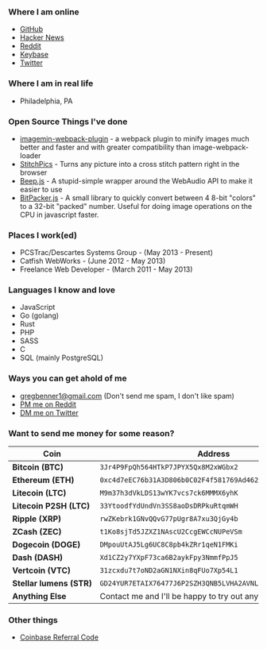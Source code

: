 ### Where I am online

*   [GitHub](https://github.com/klathmon)
*   [Hacker News](https://news.ycombinator.com/user?id=Klathmon)
*   [Reddit](https://www.reddit.com/user/klathmon)
*   [Keybase](https://keybase.io/klathmon)
*   [Twitter](https://twitter.com/klathmon)

### Where I am in real life

*   Philadelphia, PA

### Open Source Things I've done

*   [imagemin-webpack-plugin](https://github.com/Klathmon/imagemin-webpack-plugin) - a webpack plugin to minify images much better and faster and with greater compatibility than image-webpack-loader
*   [StitchPics](https://stitchpics.net/#!/app) - Turns any picture into a cross stitch pattern right in the browser
*   [Beep.js](https://github.com/Klathmon/Beep.js) - A stupid-simple wrapper around the WebAudio API to make it easier to use
*   [BitPacker.js](https://github.com/Klathmon/BitPacker.js) - A small library to quickly convert between 4 8-bit "colors" to a 32-bit "packed" number. Useful for doing image operations on the CPU in javascript faster.

### Places I work(ed)

*   PCSTrac/Descartes Systems Group - (May 2013 - Present)
*   Catfish WebWorks - (June 2012 - May 2013)
*   Freelance Web Developer - (March 2011 - May 2013)

### Languages I know and love

*   JavaScript
*   Go (golang)
*   Rust
*   PHP
*   SASS
*   C
*   SQL (mainly PostgreSQL)

### Ways you can get ahold of me

*   [gregbenner1@gmail.com](mailto:gregbenner1@gmail.com) (Don't send me spam, I don't like spam)
*   [PM me on Reddit](https://www.reddit.com/message/compose?to=Klathmon&subject=Website%20Contact&message=)
*   [DM me on Twitter](https://twitter.com/messages/compose?recipient_id=3092089695)

### Want to send me money for some reason?

| Coin | Address |
| ---- | ------- |
| **Bitcoin&nbsp;(BTC)** | `3Jr4P9FpQh564HTkP7JPYX5Qx8M2xWGbx2` |
| **Ethereum&nbsp;(ETH)** | `0xc4d7eEC76b31A3D806b0C02F4f581769Ad462554` |
| **Litecoin&nbsp;(LTC)** | `M9m37h3dVkLDS13wYK7vcs7ck6MMMX6yhK` |
| **Litecoin&nbsp;P2SH&nbsp;(LTC)** | `33YtoodfYdUndVn3SS8aoDsDRPkuRtqmWH` |
| **Ripple&nbsp;(XRP)** | `rwZKebrk1GNvQQvG77pUgr8A7xu3QjGy4b` |
| **ZCash&nbsp;(ZEC)** | `t1Ko8sjTd5JZXZ1NAscU2CcgEWCcNUPeVSm` |
| **Dogecoin&nbsp;(DOGE)** | `DMpouUtAJ5Lg6UC8C8pb4kZRr1qeN1FMKi` |
| **Dash&nbsp;(DASH)** | `Xd1CZ2y7YXpF73ca6B2aykFpy3NmmfPpJ5` |
| **Vertcoin&nbsp;(VTC)** | `31zcxdu7t7oND2aGN1NXin8qFUo7Xp54L1` |
| **Stellar&nbsp;lumens&nbsp;(STR)** | `GD24YUR7ETAIX76477J6P2SZH3QNB5LVHA2AVNL2ICC4U3KSVLKL5RRN` |
| **Anything Else** | Contact me and I'll be happy to try out anything else! |

### Other things

*   [Coinbase Referral Code](https://www.coinbase.com/join/589879e98ace9246e02f2b3d)
